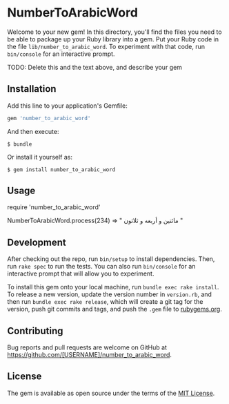 # NumberToArabicWord

Welcome to your new gem! In this directory, you'll find the files you need to be able to package up your Ruby library into a gem. Put your Ruby code in the file `lib/number_to_arabic_word`. To experiment with that code, run `bin/console` for an interactive prompt.

TODO: Delete this and the text above, and describe your gem

## Installation

Add this line to your application's Gemfile:

```ruby
gem 'number_to_arabic_word'
```

And then execute:

    $ bundle

Or install it yourself as:

    $ gem install number_to_arabic_word

## Usage

  require 'number_to_arabic_word'
  
  NumberToArabicWord.process(234)
    =>  " مائتين و أربعه و ثلاثون "

## Development

After checking out the repo, run `bin/setup` to install dependencies. Then, run `rake spec` to run the tests. You can also run `bin/console` for an interactive prompt that will allow you to experiment.

To install this gem onto your local machine, run `bundle exec rake install`. To release a new version, update the version number in `version.rb`, and then run `bundle exec rake release`, which will create a git tag for the version, push git commits and tags, and push the `.gem` file to [rubygems.org](https://rubygems.org).

## Contributing

Bug reports and pull requests are welcome on GitHub at https://github.com/[USERNAME]/number_to_arabic_word.

## License

The gem is available as open source under the terms of the [MIT License](https://opensource.org/licenses/MIT).
